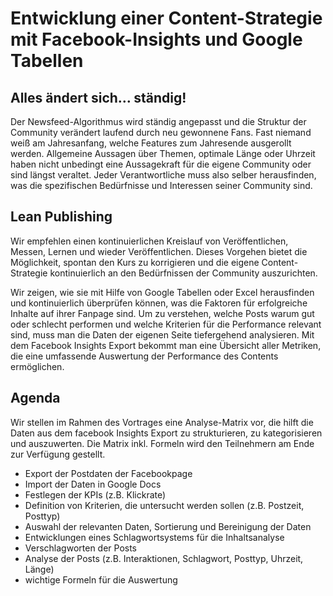 # Entwicklung einer Content-Strategie mit Facebook-Insights und Google Tabellen

## Alles ändert sich… ständig!
Der Newsfeed-Algorithmus wird ständig angepasst und die Struktur der Community verändert laufend durch neu gewonnene Fans. Fast niemand weiß am Jahresanfang, welche Features zum Jahresende ausgerollt werden. Allgemeine Aussagen über Themen, optimale Länge oder Uhrzeit haben nicht unbedingt eine Aussagekraft für die eigene Community oder sind längst veraltet. Jeder Verantwortliche muss also selber herausfinden, was die spezifischen Bedürfnisse und Interessen seiner Community sind. 

## Lean Publishing
Wir empfehlen einen kontinuierlichen Kreislauf von Veröffentlichen, Messen, Lernen und wieder Veröffentlichen. Dieses Vorgehen bietet die Möglichkeit, spontan den Kurs zu korrigieren und die eigene Content-Strategie kontinuierlich an den Bedürfnissen der Community auszurichten.

Wir zeigen, wie sie mit Hilfe von Google Tabellen oder Excel herausfinden und kontinuierlich überprüfen können, was die Faktoren für erfolgreiche Inhalte auf ihrer Fanpage sind. Um zu verstehen, welche Posts warum gut oder schlecht performen und welche Kriterien für die Performance relevant sind, muss man die Daten der eigenen Seite tiefergehend analysieren. Mit dem Facebook Insights Export bekommt man eine Übersicht aller Metriken, die eine umfassende Auswertung der Performance des Contents ermöglichen.

## Agenda
Wir stellen im Rahmen des Vortrages eine Analyse-Matrix vor, die hilft die Daten aus dem facebook Insights Export zu strukturieren, zu kategorisieren und auszuwerten. Die Matrix inkl. Formeln wird den Teilnehmern am Ende zur Verfügung gestellt.

- Export der Postdaten der Facebookpage
- Import der Daten in Google Docs
- Festlegen der KPIs (z.B. Klickrate)
- Definition von Kriterien, die untersucht werden sollen (z.B. Postzeit, Posttyp)
- Auswahl der relevanten Daten, Sortierung und Bereinigung der Daten
- Entwicklungen eines Schlagwortsystems für die Inhaltsanalyse
- Verschlagworten der Posts
- Analyse der Posts (z.B. Interaktionen, Schlagwort, Posttyp, Uhrzeit, Länge)
- wichtige Formeln für die Auswertung
